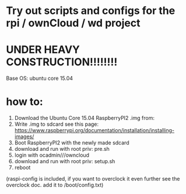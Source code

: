 # Try out scripts and configs for the rpi / ownCloud / wd project
# UNDER HEAVY CONSTRUCTION!!!!!!!! 

Base OS: ubuntu core 15.04

# how to: 

1. Download the Ubuntu Core 15.04 RaspberryPI2 .img from:
2. Write .img to sdcard see this page: https://www.raspberrypi.org/documentation/installation/installing-images/
3. Boot RaspberryPI2 with the newly made sdcard
4. download and run with root priv: pre.sh
5. login with ocadmin///owncloud
6. download and run with root priv: setup.sh
7. reboot

(raspi-config is included, if you want to overclock it even further see the overclock doc. add it to /boot/config.txt)

